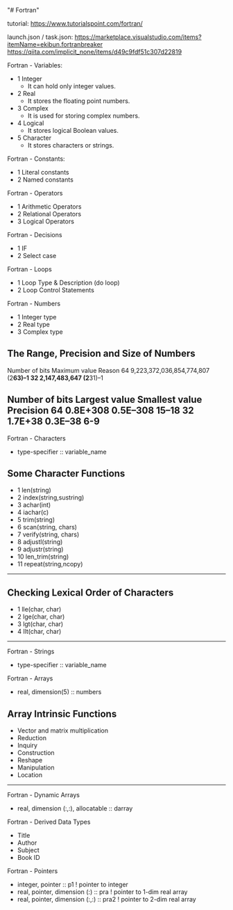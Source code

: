 "# Fortran" 

tutorial:
https://www.tutorialspoint.com/fortran/

launch.json / task.json:
https://marketplace.visualstudio.com/items?itemName=ekibun.fortranbreaker
https://qiita.com/implicit_none/items/d49c9fdf51c307d22819

Fortran - Variables:
  - 1 Integer
      - It can hold only integer values.
  - 2 Real
      - It stores the floating point numbers.
  - 3 Complex
      - It is used for storing complex numbers.
  - 4 Logical
      - It stores logical Boolean values.
  - 5 Character
      - It stores characters or strings.

Fortran - Constants:
  - 1 Literal constants
  - 2 Named constants

Fortran - Operators
  - 1 Arithmetic Operators
  - 2 Relational Operators
  - 3 Logical Operators

Fortran - Decisions
  - 1 IF
  - 2 Select case

Fortran - Loops
  - 1 Loop Type & Description (do loop)
  - 2 Loop Control Statements

Fortran - Numbers
  - 1 Integer type
  - 2 Real type
  - 3 Complex type

The Range, Precision and Size of Numbers
----------------------------------------------------------
Number of bits	Maximum value	                Reason
64             	9,223,372,036,854,774,807	    (2**63)–1
32	            2,147,483,647	                (2**31)–1

Number of bits	Largest value	Smallest value	Precision
64	            0.8E+308	0.5E–308          	15–18
32            	1.7E+38	0.3E–38	              6-9
----------------------------------------------------------

Fortran - Characters
  - type-specifier :: variable_name


Some Character Functions
----------------------------------------------------------
  - 1  len(string)
  - 2  index(string,sustring)
  - 3  achar(int)
  - 4  iachar(c)
  - 5  trim(string)
  - 6  scan(string, chars)
  - 7  verify(string, chars)
  - 8  adjustl(string)
  - 9  adjustr(string)
  - 10 len_trim(string)
  - 11 repeat(string,ncopy)
----------------------------------------------------------

Checking Lexical Order of Characters
----------------------------------------------------------
  - 1 lle(char, char)
  - 2 lge(char, char)
  - 3 lgt(char, char)
  - 4 llt(char, char)
----------------------------------------------------------

Fortran - Strings
  - type-specifier :: variable_name


Fortran - Arrays
  - real, dimension(5) :: numbers


Array Intrinsic Functions
----------------------------------------------------------
  - Vector and matrix multiplication
  - Reduction
  - Inquiry
  - Construction
  - Reshape
  - Manipulation
  - Location
----------------------------------------------------------

Fortran - Dynamic Arrays
  - real, dimension (:,:), allocatable :: darray   


Fortran - Derived Data Types
  - Title
  - Author
  - Subject
  - Book ID


Fortran - Pointers
  - integer, pointer :: p1 ! pointer to integer  
  - real, pointer, dimension (:) :: pra ! pointer to 1-dim real array  
  - real, pointer, dimension (:,:) :: pra2 ! pointer to 2-dim real array

